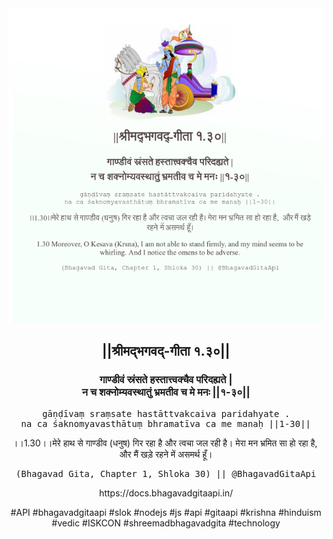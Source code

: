 <img src="../../asset/BG_1_30.png"/>
<center><h2>||श्रीमद्‍भगवद्‍-गीता १.३०||</h2>
<h3>गाण्डीवं स्रंसते हस्तात्त्वक्चैव परिदह्यते |<br/>न च शक्नोम्यवस्थातुं भ्रमतीव च मे मनः ||१-३०||</h3>
<pre>gāṇḍīvaṃ sraṃsate hastāttvakcaiva paridahyate .<br/>na ca śaknomyavasthātuṃ bhramatīva ca me manaḥ ||1-30||</pre>
<p>।।1.30।।मेरे हाथ से गाण्डीव (धनुष) गिर रहा है और त्वचा जल रही है। मेरा मन भ्रमित सा हो रहा है,  और मैं खड़े रहने में असमर्थ हूँ।</p>
<pre>(Bhagavad Gita, Chapter 1, Shloka 30) || @BhagavadGitaApi</pre><p>https://docs.bhagavadgitaapi.in/</p><p>#API #bhagavadgitaapi #slok #nodejs #js #api #gitaapi #krishna #hinduism #vedic #ISKCON #shreemadbhagavadgita #technology</p></center>